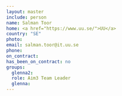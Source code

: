```yaml
---
layout: master
include: person
name: Salman Toor
home: <a href="https://www.uu.se/">UU</a>
country: "SE"
photo:
email: salman.toor@it.uu.se
phone:
on_contract:
has_been_on_contract: no
groups:
  glenna2:
  role: Aim3 Team Leader
  glenna:
---
```

